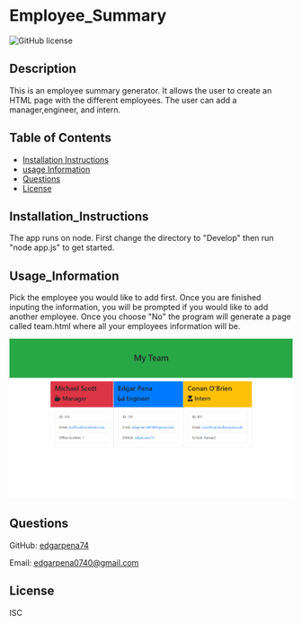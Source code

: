 # Employee_Summary

![GitHub license](https://img.shields.io/badge/license-ISC-blue.svg)

## Description

This is an employee summary generator. It allows the user to create an HTML page with the different employees. The user can add a manager,engineer, and intern.

## Table of Contents

- [Installation Instructions](#Installation_Instructions)
- [usage Information](#Usage_Information)
- [Questions](#Questions)
- [License](#License)

## Installation_Instructions

The app runs on node. First change the directory to "Develop" then run "node app.js" to get started.

## Usage_Information

Pick the employee you would like to add first. Once you are finished inputing the information, you will be prompted if you would like to add another employee. Once you choose "No" the program will generate a page called team.html where all your employees information will be.

![screenshot](./Assets/myTeam.png)

## Questions

GitHub: [edgarpena74](https://github.com/edgarpena74)

Email: edgarpena0740@gmail.com

## License

ISC
